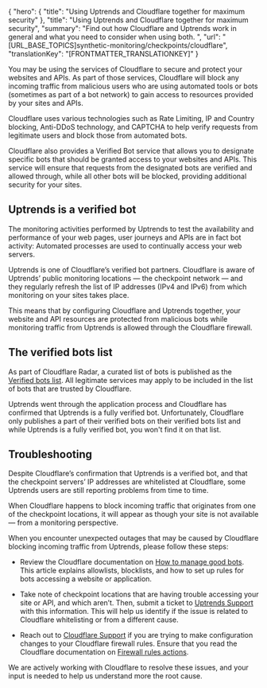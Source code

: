 {
  "hero": {
    "title": "Using Uptrends and Cloudflare together for maximum security"
  },
  "title": "Using Uptrends and Cloudflare together for maximum security",
  "summary": "Find out how Cloudflare and Uptrends work in general and what you need to consider when using both. ",
  "url": "[URL_BASE_TOPICS]synthetic-monitoring/checkpoints/cloudflare",
  "translationKey": "[FRONTMATTER_TRANSLATIONKEY]"
}

You may be using the services of Cloudflare to secure and protect your websites and APIs. As part of those services, Cloudflare will block any incoming traffic from malicious users who are using automated tools or bots (sometimes as part of a bot network) to gain access to resources provided by your sites and APIs. 

Cloudflare uses various technologies such as Rate Limiting, IP and Country blocking, Anti-DDoS technology, and CAPTCHA to help verify requests from legitimate users and block those from automated bots. 

Cloudflare also provides a Verified Bot service that allows you to designate specific bots that should be granted access to your websites and APIs. This service will ensure that requests from the designated bots are verified and allowed through, while all other bots will be blocked, providing additional security for your sites.

## Uptrends is a verified bot

The monitoring activities performed by Uptrends to test the availability and performance of your web pages, user journeys and APIs are in fact bot activity: Automated processes are used to continually access your web servers. 

Uptrends is one of Cloudflare’s verified bot partners. Cloudflare is aware of Uptrends’ public monitoring locations — the checkpoint network — and they regularly refresh the list of IP addresses (IPv4 and IPv6) from which monitoring on your sites takes place.

This means that by configuring Cloudflare and Uptrends together, your website and API resources are protected from malicious bots while monitoring traffic from Uptrends is allowed through the Cloudflare firewall.

## The verified bots list

As part of Cloudflare Radar, a curated list of bots is published as the [Verified bots list]([LINK_URL_1]). All legitimate services may apply to be included in the list of bots that are trusted by Cloudflare. 

Uptrends went through the application process and Cloudflare has confirmed that Uptrends is a fully verified bot. Unfortunately, Cloudflare only publishes a part of their verified bots on their verified bots list and while Uptrends is a fully verified bot, you won't find it on that list.

## Troubleshooting

Despite Cloudflare’s confirmation that Uptrends is a verified bot, and that the checkpoint servers’ IP addresses are whitelisted at Cloudflare, some Uptrends users are still reporting problems from time to time. 

When Cloudflare happens to block incoming traffic that originates from one of the checkpoint locations, it will appear as though your site is not available — from a monitoring perspective. 

When you encounter unexpected outages that may be caused by Cloudflare blocking incoming traffic from Uptrends, please follow these steps:

- Review the Cloudflare documentation on [How to manage good bots]([LINK_URL_2]). This article explains allowlists, blocklists, and how to set up rules for bots accessing a website or application.

- Take note of checkpoint locations that are having trouble accessing your site or API, and which aren’t. Then, submit a ticket to [Uptrends Support]([LINK_URL_3]) with this information. This will help us identify if the issue is related to Cloudflare whitelisting or from a different cause.

- Reach out to [Cloudflare Support]([LINK_URL_4]) if you are trying to make configuration changes to your Cloudflare firewall rules. Ensure that you read the Cloudflare documentation on [Firewall rules actions]([LINK_URL_5]).

We are actively working with Cloudflare to resolve these issues, and your input is needed to help us understand more the root cause.